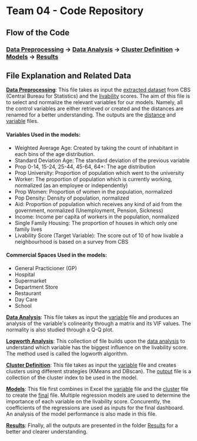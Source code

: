 # Team 04 - Code Repository
## Flow of the Code
### [Data Preprocessing](Data_Preprocessing.ipynb) -> [Data Analysis](Data_Analysis.Rmd) -> [Cluster Definition](SSP_project.ipynb) -> [Models](data%20analytics.Rmd) -> [Results](Results/)

## File Explanation and Related Data
**[Data Preprocessing](Data_Preprocessing.ipynb)**: This file takes as input the [extracted dataset](Data/data.csv) from CBS (Central Bureau for Statistics) and the [livability](Data/Leefbaarometer-scores%20buurten%202002-2022.csv) scores. The aim of this file is to select and normalize the relevant variables for our models. Namely, all the control variables are either retrieved or created and the distances are renamed for a better understanding. The outputs are the [distance](Data/distances.csv) and [variable](Data/normalized_variables.csv) files.
#### Variables Used in the models:
- Weighted Average Age: Created by taking the count of inhabitant in each bins of the age distribution.
- Standard Deviation Age: The standard deviation of the previous variable
- Prop 0-14, 15-24, 25-44, 45-64, 64+: The age distribution
- Prop University: Proportion of population which went to the university
- Worker: The proportion of population which is currently working, normalized (as an employee or independently)
- Prop Women: Proportion of women in the population, normalized
- Pop Density: Density of population, normalized
- Aid: Proportion of population which receives any kind of aid from the government, normalized (Unemployment, Pension, Sickness)
- Income: Income per capita of workers in the population, normalized
- Single Family Housing: The proportion of houses in which only one family lives
- Livability Score (Target Variable): The score out of 10 of how livable a neighbourhood is based on a survey from CBS

#### Commercial Spaces Used in the models:
- General Practicioner (GP)
- Hospital
- Supermarket
- Department Store
- Restaurant
- Day Care
- School

**[Data Analysis](Data_Analysis.Rmd)**: This file takes as input the [variable](Data/normalized_variables.csv) file and produces an analysis of the variable's colinearity through a matrix and its VIF values. The normality is also studied through a Q-Q plot.

**[Logworth Analysis](Results/Logworth%20Analysis.pdf)**: This collection of file builds upon the [data analysis](Data_Analysis.Rmd) to understand which variable has the biggest influence on the livability score. The method used is called the logworth algorithm.

**[Cluster Definition](Clusters.ipynb)**: This file takes as input the [variable](Data/normalized_variables.csv) file and creates clusters using different strategies (KMeans and DBscan). The [output](Data/df_normalized_clustering_output.csv) file is a collection of the cluster index to be used in the model.

**[Models](Models.Rmd)**: This file first combines in Excel the [variable](Data/normalized_variables.csv) file and the [cluster](Data/df_normalized_clustering_output.csv) file to create the [final](Data/final_combined_data.csv) file. Multiple regression models are used to determine the importance of each variable on the livability score. Concurently, the coefficients of the regressions are used as inputs for the final dashboard. An analysis of the model performance is also made in this file.

**[Results](Results/)**: Finally, all the outputs are presented in the folder [Results](Results/) for a better and clearer understanding.
